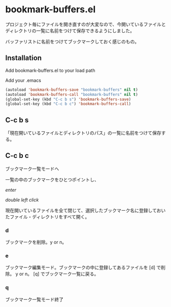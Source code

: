 # bookmark-buffers.el

プロジェクト毎にファイルを開き直すのが大変なので、今開いているファイルとディレクトリの一覧に名前をつけて保存できるようにしました。

バッファリストに名前をつけてブックマークしておく感じのもの。


## Installation

Add bookmark-buffers.el to your load path

Add your .emacs
```cl
(autoload 'bookmark-buffers-save "bookmark-buffers" nil t)
(autoload 'bookmark-buffers-call "bookmark-buffers" nil t)
(global-set-key (kbd "C-c b s") 'bookmark-buffers-save)
(global-set-key (kbd "C-c b c") 'bookmark-buffers-call)
```

## C-c b s
「現在開いているファイルとディレクトリのパス」の一覧に名前をつけて保存する。


## C-c b c
ブックマーク一覧モードへ

一覧の中のブックマークをひとつポイントし、

_enter_

_double left click_

現在開いているファイルを全て閉じて、選択したブックマーク名に登録しておいたファイル・ディレクトリをすべて開く。

### d
ブックマークを削除。y or n。

### e
ブックマーク編集モード。ブックマークの中に登録してあるファイルを [d] で削除。 y or n。 [q] でブックマーク一覧に戻る。

### q
ブックマーク一覧モード終了



